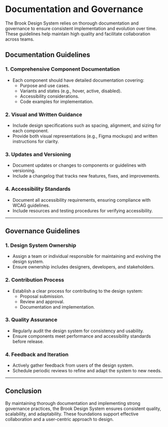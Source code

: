 # Documentation and Governance

The Brook Design System relies on thorough documentation and governance to ensure consistent implementation and evolution over time. These guidelines help maintain high quality and facilitate collaboration across teams.

## Documentation Guidelines

### 1. Comprehensive Component Documentation
- Each component should have detailed documentation covering:
  - Purpose and use cases.
  - Variants and states (e.g., hover, active, disabled).
  - Accessibility considerations.
  - Code examples for implementation.

### 2. Visual and Written Guidance
- Include design specifications such as spacing, alignment, and sizing for each component.
- Provide both visual representations (e.g., Figma mockups) and written instructions for clarity.

### 3. Updates and Versioning
- Document updates or changes to components or guidelines with versioning.
- Include a changelog that tracks new features, fixes, and improvements.

### 4. Accessibility Standards
- Document all accessibility requirements, ensuring compliance with WCAG guidelines.
- Include resources and testing procedures for verifying accessibility.

---

## Governance Guidelines

### 1. Design System Ownership
- Assign a team or individual responsible for maintaining and evolving the design system.
- Ensure ownership includes designers, developers, and stakeholders.

### 2. Contribution Process
- Establish a clear process for contributing to the design system:
  - Proposal submission.
  - Review and approval.
  - Documentation and implementation.

### 3. Quality Assurance
- Regularly audit the design system for consistency and usability.
- Ensure components meet performance and accessibility standards before release.

### 4. Feedback and Iteration
- Actively gather feedback from users of the design system.
- Schedule periodic reviews to refine and adapt the system to new needs.

---

## Conclusion

By maintaining thorough documentation and implementing strong governance practices, the Brook Design System ensures consistent quality, scalability, and adaptability. These foundations support effective collaboration and a user-centric approach to design.

